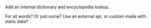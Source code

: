 Add an internal dictionary and encyclopedia lookup.

For all words? Or just some? Use an external api, or custom made with static data?